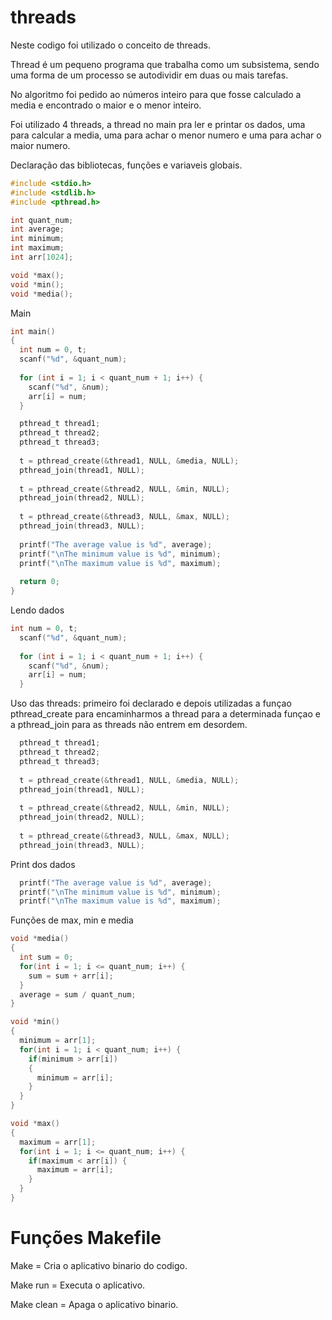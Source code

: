 # threads

Neste codigo foi utilizado o conceito de threads.

Thread é um pequeno programa que trabalha como um subsistema, sendo uma forma de um processo se autodividir em duas ou mais tarefas.

No algoritmo foi pedido ao números inteiro para que fosse calculado a media e encontrado o maior e o menor inteiro.

Foi utilizado 4 threads, a thread no main pra ler e printar os dados, uma para calcular a media, uma para achar o menor numero e uma para achar o maior numero.

Declaração das bibliotecas, funções e variaveis globais.

```c
#include <stdio.h>
#include <stdlib.h>
#include <pthread.h>

int quant_num;
int average;
int minimum;
int maximum;
int arr[1024];

void *max();
void *min();
void *media();

```
Main
```c
int main()
{
  int num = 0, t;
  scanf("%d", &quant_num);
  
  for (int i = 1; i < quant_num + 1; i++) {
    scanf("%d", &num);
    arr[i] = num; 
  } 

  pthread_t thread1; 
  pthread_t thread2; 
  pthread_t thread3; 
  
  t = pthread_create(&thread1, NULL, &media, NULL); 
  pthread_join(thread1, NULL); 
  
  t = pthread_create(&thread2, NULL, &min, NULL); 
  pthread_join(thread2, NULL); 
  
  t = pthread_create(&thread3, NULL, &max, NULL);
  pthread_join(thread3, NULL); 
  
  printf("The average value is %d", average);
  printf("\nThe minimum value is %d", minimum);
  printf("\nThe maximum value is %d", maximum); 
  
  return 0; 
}
```
Lendo dados
```c
int num = 0, t;
  scanf("%d", &quant_num);
  
  for (int i = 1; i < quant_num + 1; i++) {
    scanf("%d", &num);
    arr[i] = num; 
  } 
```
Uso das threads: primeiro foi declarado e depois utilizadas a funçao pthread_create para encaminharmos a thread para a determinada funçao e a pthread_join para as threads não entrem em desordem.

```c
  pthread_t thread1; 
  pthread_t thread2; 
  pthread_t thread3; 
  
  t = pthread_create(&thread1, NULL, &media, NULL); 
  pthread_join(thread1, NULL); 
  
  t = pthread_create(&thread2, NULL, &min, NULL); 
  pthread_join(thread2, NULL); 
  
  t = pthread_create(&thread3, NULL, &max, NULL);
  pthread_join(thread3, NULL);
```
Print dos dados
```c
  printf("The average value is %d", average);
  printf("\nThe minimum value is %d", minimum);
  printf("\nThe maximum value is %d", maximum); 
```
Funções de max, min e media
```c
void *media() 
{ 
  int sum = 0;
  for(int i = 1; i <= quant_num; i++) {
    sum = sum + arr[i]; 
  }
  average = sum / quant_num; 
}

void *min() 
{ 
  minimum = arr[1]; 
  for(int i = 1; i < quant_num; i++) {
    if(minimum > arr[i])
    {
      minimum = arr[i]; 
    }
  }
} 

void *max() 
{ 
  maximum = arr[1]; 
  for(int i = 1; i <= quant_num; i++) {
    if(maximum < arr[i]) {
      maximum = arr[i]; 
    }
  }
}
```
# Funções Makefile

Make = Cria o aplicativo binario do codigo.

Make run = Executa o aplicativo.

Make clean = Apaga o aplicativo binario.
